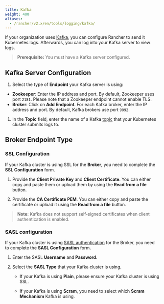 ```yaml
---
title: Kafka
weight: 400
aliases:
  - /rancher/v2.x/en/tools/logging/kafka/
---
```


If your organization uses [Kafka](https://kafka.apache.org/), you can configure Rancher to send it Kubernetes logs.  Afterwards, you can log into your Kafka server to view logs.

>**Prerequisite:** You must have a Kafka server configured.

## Kafka Server Configuration

1. Select the type of **Endpoint** your Kafka server is using:

  * **Zookeeper**: Enter the IP address and port. By default, Zookeeper uses port `2181`. Please note that a Zookeeper endpoint cannot enable TLS.
  * **Broker**: Click on **Add Endpoint**. For each Kafka broker, enter the IP address and port. By default, Kafka brokers use port `9092`.

1. In the **Topic** field, enter the name of a Kafka [topic](https://kafka.apache.org/documentation/#basic_ops_add_topic) that your Kubernetes cluster submits logs to.

## **Broker** Endpoint Type

### SSL Configuration

If your Kafka cluster is using SSL for the **Broker**, you need to complete the **SSL Configuration** form.

1. Provide the **Client Private Key** and **Client Certificate**. You can either copy and paste them or upload them by using the **Read from a file** button.

1. Provide the **CA Certificate PEM**. You can either copy and paste the certificate or upload it using the **Read from a file** button.

>**Note:** Kafka does not support self-signed certificates when client authentication is enabled. 

### SASL configuration

If your Kafka cluster is using [SASL authentication](https://kafka.apache.org/documentation/#security_sasl) for the Broker, you need to complete the **SASL Configuration** form.

1. Enter the SASL **Username** and **Password**.

1. Select the **SASL Type** that your Kafka cluster is using.

    * If your Kafka is using **Plain**, please ensure your Kafka cluster is using SSL.

    * If your Kafka is using **Scram**, you need to select which **Scram Mechanism** Kafka is using.
